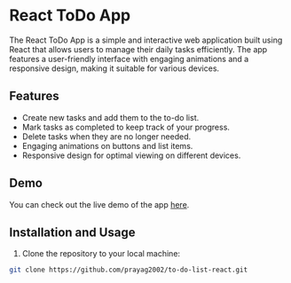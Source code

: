 # React ToDo App

The React ToDo App is a simple and interactive web application built using React that allows users to manage their daily tasks efficiently. The app features a user-friendly interface with engaging animations and a responsive design, making it suitable for various devices.

## Features

- Create new tasks and add them to the to-do list.
- Mark tasks as completed to keep track of your progress.
- Delete tasks when they are no longer needed.
- Engaging animations on buttons and list items.
- Responsive design for optimal viewing on different devices.

## Demo

You can check out the live demo of the app [here](https://prayag2002.github.io/to-do-list-react/).

## Installation and Usage

1. Clone the repository to your local machine:

```bash
git clone https://github.com/prayag2002/to-do-list-react.git
```
